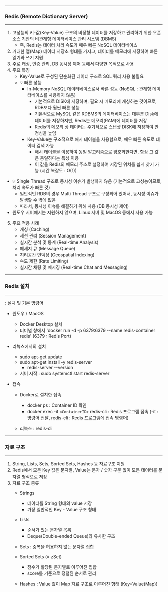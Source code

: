 -----
### Redis (Remote Dictionary Server)
-----
1. 고성능의 키-값(Key-Value) 구조의 비정형 데이터를 저장하고 관리하기 위한 오픈 소스 기반의 비관계형 데이터베이스 관리 시스템 (DBMS)
   - 즉, Redis는 데이터 처리 속도가 매우 빠른 NoSQL 데이터베이스
2. 거대한 맵(Map) 데이터 저장소 형태를 가지고, 데이터를 메모리에 저장하여 빠른 읽기와 쓰기 지원
3. 주로 캐싱, 인증 관리, DB 동시성 제어 등에서 다양한 목적으로 사용
4. 주요 특징
   - Key-Value로 구성된 단순화된 데이터 구조로 SQL 쿼리 사용 불필요
   - 💡 빠른 성능
     + In-Memory NoSQL 데이터베이스로서 빠른 성능 (NoSQL : 관계형 데이터베이스를 사용하지 않음)
       * 기본적으로 DISK에 저장하며, 필요 시 메모리에 캐싱하는 것이므로, RDB보다 훨씬 빠른 성능
       * 기본적으로 MySQL 같은 RDBMS의 데이터베이스는 대부분 Disk에 데이터를 저장하지만, Redis는 메모리(RAM)에 데이터를 저장
       * Redis의 메모리 상 데이터는 주기적으로 스냅샷 DISK에 저장하여 안정성을 높임
     + Key-Value는 구조적으로 해시 테이블을 사용함으로, 매우 빠른 속도로 데이터 검색 가능
       * 해시 테이블을 이용하여 동일 알고리즘으로 암호화한다면, 항상 그 값은 동일하다는 특성 이용
       * 이 값을 Redis의 메모리 주소로 설정하여 저장된 위치를 쉽게 찾기 가능 (시간 복잡도 : O(1))
    
  - 💡 Single Thread 구조로 동시성 이슈가 발생하지 않음 (기본적으로 고성능이므로, 처리 속도가 빠른 것)
    + 일반적인 RDB의 경우 Multi Thread 구조로 구성되어 있어서, 동시성 이슈가 발생할 수 밖에 없음
    + 따라서, 동시성 이슈를 해결하기 위해 사용 (DB 동시성 제어)
  - 윈도우 서버에서는 지원하지 않으며, Linux 서버 및 MacOS 등에서 사용 가능

5. 주요 적용 사례
   - 캐싱 (Caching)
   - 세션 관리 (Session Management)
   - 실시간 분석 및 통계 (Real-time Analysis)
   - 메세지 큐 (Message Queue)
   - 지리공간 인덱싱 (Geospatial Indexing)
   - 속도 제한 (Rate Limiting)
   - 실시간 채팅 및 메시징 (Real-time Chat and Messaging)
     
-----
### Redis 설치
-----
: 설치 및 기본 명령어
   - 윈도우 / MacOS
     + Docker Desktop 설치
     + 터미널 창에서 'docker run -d -p 6379:6379 --name redis-container redis' (6379 : Redis Port)

   - 리눅스에서의 설치
     + sudo apt-get update
     + sudo apt-get install -y redis-server
       * redis-server --version
     + 서버 시작 : sudo systemctl start redis-server

   - 접속
     + Docker로 설치한 접속
       * docker ps : Container ID 확인
       * docker exec -it ```<ContainerID>``` redis-cli : Redis 프로그램 접속 (-it : 명령어 전달, redis-cli : Redis 프로그램에 접속 명령어)

     + 리눅스 : redis-cli

-----
### 자료 구조
-----
1. String, Lists, Sets, Sorted Sets, Hashes 등 자료구조 지원
2. Redis에서 모든 Key 값은 문자열, Value는 문자 / 숫자 구분 없이 모든 데이터를 문자열 형식으로 저장
3. 자료 구조 종류
   - Strings
     + 데이터를 String 형태의 value 저장
     + 가장 일반적인 Key - Value 구조 형태

   - Lists
     + 순서가 있는 문자열 목록
     + Deque(Double-ended Queue)와 유사한 구조
  
   - Sets : 중복을 허용하지 않는 문자열 집합
   - Sorted Sets (= zSet)
     + 점수가 할당된 문자열로 이루어진 집합
     + score를 기준으로 정렬된 순서로 관리

   - Hashes : Value 값이 Map 자료 구조로 이루어진 형태 (Key=Value(Map))
